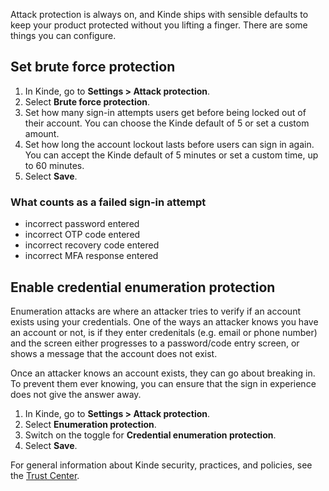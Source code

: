 
Attack protection is always on, and Kinde ships with sensible defaults to keep your product protected without you lifting a finger. There are some things you can configure.

## Set brute force protection

1. In Kinde, go to **Settings > Attack protection**.
2. Select **Brute force protection**.
3. Set how many sign-in attempts users get before being locked out of their account. You can choose the Kinde default of 5 or set a custom amount.
4. Set how long the account lockout lasts before users can sign in again. You can accept the Kinde default of 5 minutes or set a custom time, up to 60 minutes.
5. Select **Save**.

### What counts as a failed sign-in attempt

- incorrect password entered
- incorrect OTP code entered
- incorrect recovery code entered
- incorrect MFA response entered

## Enable credential enumeration protection

Enumeration attacks are where an attacker tries to verify if an account exists using your credentials. One of the ways an attacker knows you have an account or not, is if they enter credenitals (e.g. email or phone number) and the screen either progresses to a password/code entry screen, or shows a message that the account does not exist. 

Once an attacker knows an account exists, they can go about breaking in. To prevent them ever knowing, you can ensure that the sign in experience does not give the answer away.

1. In Kinde, go to **Settings > Attack protection**.
2. Select **Enumeration protection**.
3. Switch on the toggle for **Credential enumeration protection**.
4. Select **Save**.

For general information about Kinde security, practices, and policies, see the [Trust Center](/trust-center/security/security-at-kinde/).
